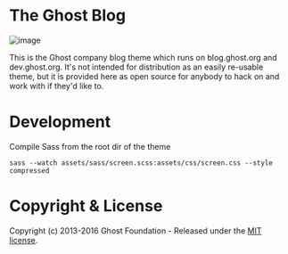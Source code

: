 # The Ghost Blog

![image](https://cloud.githubusercontent.com/assets/120485/8188178/20c05762-144c-11e5-9ae2-dee093b617c0.png)

This is the Ghost company blog theme which runs on blog.ghost.org and dev.ghost.org. It's not intended for distribution as an easily re-usable theme, but it is provided here as open source for anybody to hack on and work with if they'd like to.

# Development

Compile Sass from the root dir of the theme

```
sass --watch assets/sass/screen.scss:assets/css/screen.css --style compressed
```

# Copyright & License

Copyright (c) 2013-2016 Ghost Foundation - Released under the [MIT license](LICENSE).

